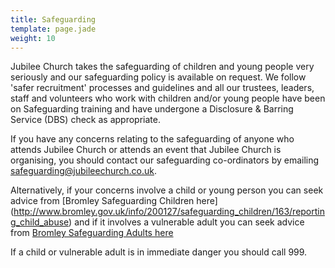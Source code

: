 ```yaml
---
title: Safeguarding
template: page.jade
weight: 10
---
```

Jubilee Church takes the safeguarding of children and young people very seriously and our safeguarding policy is available on request. We follow 'safer recruitment' processes and guidelines and all our trustees, leaders, staff and volunteers who work with children and/or young people have been on Safeguarding training and have undergone a Disclosure & Barring Service (DBS) check as appropriate.

If you have any concerns relating to the safeguarding of anyone who attends Jubilee Church or attends an event that Jubilee Church is organising, you should contact our safeguarding co-ordinators by emailing [safeguarding@jubileechurch.co.uk](mailto:safeguarding@jubileechurch.co.uk).

Alternatively, if your concerns involve a child or young person you can seek advice from [Bromley Safeguarding Children here] (http://www.bromley.gov.uk/info/200127/safeguarding_children/163/reporting_child_abuse) and if it involves a vulnerable adult you can seek advice from [Bromley Safeguarding Adults here](http://www.bromley.gov.uk/info/731/safeguarding_adults/280/safeguarding_adults_at_risk/2)

 If a child or vulnerable adult is in immediate danger you should call 999.
